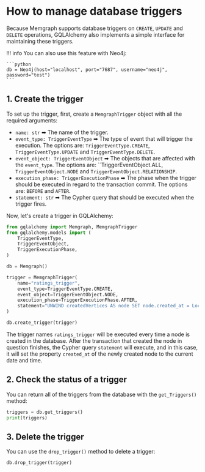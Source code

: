 # How to manage database triggers

Because Memgraph supports database triggers on `CREATE`, `UPDATE` and `DELETE`
operations, GQLAlchemy also implements a simple interface for maintaining these
triggers. 

!!! info
    You can also use this feature with Neo4j:

    ```python
    db = Neo4j(host="localhost", port="7687", username="neo4j", password="test")
    ```


## 1. Create the trigger

To set up the trigger, first, create a `MemgraphTrigger` object with all the
required arguments:

- `name: str` ➡ The name of the trigger.
- `event_type: TriggerEventType` ➡ The type of event that will trigger the
  execution. The options are: `TriggerEventType.CREATE`,
  `TriggerEventType.UPDATE` and `TriggerEventType.DELETE`.
- `event_object: TriggerEventObject` ➡ The objects that are affected with the
  `event_type`. The options are: ``TriggerEventObject.ALL,
  `TriggerEventObject.NODE` and `TriggerEventObject.RELATIONSHIP`.
- `execution_phase: TriggerExecutionPhase` ➡ The phase when the trigger should
  be executed in regard to the transaction commit. The options are: `BEFORE` and
  `AFTER`.
- `statement: str` ➡ The Cypher query that should be executed when the trigger
  fires.

Now, let's create a trigger in GQLAlchemy:

```python
from gqlalchemy import Memgraph, MemgraphTrigger
from gqlalchemy.models import (
    TriggerEventType,
    TriggerEventObject,
    TriggerExecutionPhase,
)

db = Memgraph()

trigger = MemgraphTrigger(
    name="ratings_trigger",
    event_type=TriggerEventType.CREATE,
    event_object=TriggerEventObject.NODE,
    execution_phase=TriggerExecutionPhase.AFTER,
    statement="UNWIND createdVertices AS node SET node.created_at = LocalDateTime()",
)

db.create_trigger(trigger)
```

The trigger names `ratings_trigger` will be executed every time a node is
created in the database. After the transaction that created the node in question
finishes, the Cypher query `statement` will execute, and in this case, it will
set the property `created_at` of the newly created node to the current date and
time. 

## 2. Check the status of a trigger

You can return all of the triggers from the database with the `get_Triggers()`
method:

```python
triggers = db.get_triggers()
print(triggers)
```

## 3. Delete the trigger

You can use the `drop_trigger()` method to delete a trigger:

```python
db.drop_trigger(trigger)
```
